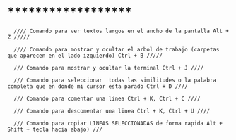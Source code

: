 # ******************
      //// Comando para ver textos largos en el ancho de la pantalla Alt + Z /////

      //// Comando para mostrar y ocultar el arbol de trabajo (carpetas que aparecen en el lado izquierdo) Ctrl + B /////

      /// Comando para mostrar y ocultar la terminal Ctrl + J ////

      /// Comando para seleccionar  todas las similitudes o la palabra completa que en donde mi cursor esta parado Ctrl + D //// 

      /// Comando para comentar una linea Ctrl + K, Ctrl + C ////

      /// Comando para descomentar una linea Ctrl + K, Ctrl + U ////

      /// Comando para copiar LINEAS SELECCIONADAS de forma rapida Alt + Shift + tecla hacia abajo) ///